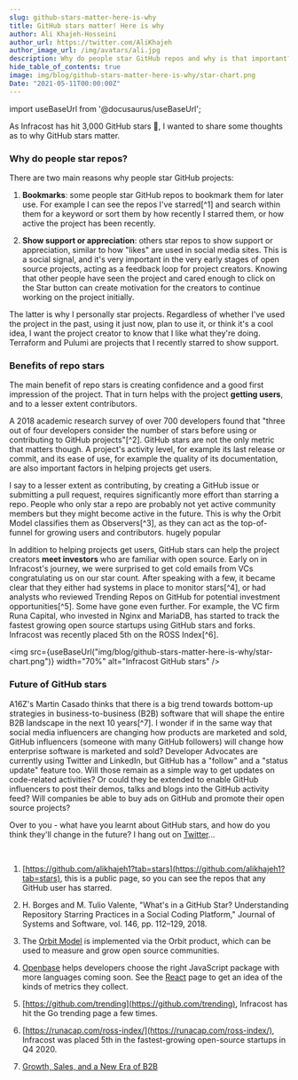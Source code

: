 ```yaml
---
slug: github-stars-matter-here-is-why
title: GitHub stars matter! Here is why
author: Ali Khajeh-Hosseini
author_url: https://twitter.com/AliKhajeh
author_image_url: /img/avatars/ali.jpg
description: Why do people star GitHub repos and why is that important?
hide_table_of_contents: true
image: img/blog/github-stars-matter-here-is-why/star-chart.png
Date: "2021-05-11T00:00:00Z"
---
```


import useBaseUrl from '@docusaurus/useBaseUrl';

As Infracost has hit 3,000 GitHub stars 🎉, I wanted to share some thoughts as to why GitHub stars matter.

### Why do people star repos?

There are two main reasons why people star GitHub projects:

1. **Bookmarks**: some people star GitHub repos to bookmark them for later use. For example I can see the repos I've starred[^1] and search within them for a keyword or sort them by how recently I starred them, or how active the project has been recently.

2. **Show support or appreciation**: others star repos to show support or appreciation, similar to how "likes" are used in social media sites. This is a social signal, and it's very important in the very early stages of open source projects, acting as a feedback loop for project creators. Knowing that other people have seen the project and cared enough to click on the Star button can create motivation for the creators to continue working on the project initially.

The latter is why I personally star projects. Regardless of whether I've used the project in the past, using it just now, plan to use it, or think it's a cool idea, I want the project creator to know that I like what they're doing. Terraform and Pulumi are projects that I recently starred to show support.

### Benefits of repo stars

The main benefit of repo stars is creating confidence and a good first impression of the project. That in turn helps with the project **getting users**, and to a lesser extent contributors.

A 2018 academic research survey of over 700 developers found that "three out of four developers consider the number of stars before using or contributing to GitHub projects"[^2]. GitHub stars are not the only metric that matters though. A project's activity level, for example its last release or commit, and its ease of use, for example the quality of its documentation, are also important factors in helping projects get users.

I say to a lesser extent as contributing, by creating a GitHub issue or submitting a pull request, requires significantly more effort than starring a repo. People who only star a repo are probably not yet active community members but they might become active in the future. This is why the Orbit Model classifies them as Observers[^3], as they can act as the top-of-funnel for growing users and contributors.  hugely popular 

In addition to helping projects get users, GitHub stars can help the project creators **meet investors** who are familiar with open source. Early on in Infracost's journey, we were surprised to get cold emails from VCs congratulating us on our star count. After speaking with a few, it became clear that they either had systems in place to monitor stars[^4], or had analysts who reviewed Trending Repos on GitHub for potential investment opportunities[^5]. Some have gone even further. For example, the VC firm Runa Capital, who invested in Nginx and MariaDB, has started to track the fastest growing open source startups using GitHub stars and forks. Infracost was recently placed 5th on the ROSS Index[^6].

<img src={useBaseUrl("img/blog/github-stars-matter-here-is-why/star-chart.png")} width="70%" alt="Infracost GitHub stars" />

### Future of GitHub stars

A16Z's Martin Casado thinks that there is a big trend towards bottom-up strategies in business-to-business (B2B) software that will shape the entire B2B landscape in the next 10 years[^7]. I wonder if in the same way that social media influencers are changing how products are marketed and sold, GitHub influencers (someone with many GitHub followers) will change how enterprise software is marketed and sold? Developer Advocates are currently using Twitter and LinkedIn, but GitHub has a "follow" and a "status update" feature too. Will those remain as a simple way to get updates on code-related activities? Or could they be extended to enable GitHub influencers to post their demos, talks and blogs into the GitHub activity feed? Will companies be able to buy ads on GitHub and promote their open source projects?

Over to you - what have you learnt about GitHub stars, and how do you think they'll change in the future? I hang out on [Twitter](https://twitter.com/AliKhajeh)...

<br/>

1. [https://github.com/alikhajeh1?tab=stars](https://github.com/alikhajeh1?tab=stars), this is a public page, so you can see the repos that any GitHub user has starred.

2. H. Borges and M. Tulio Valente, "What's in a GitHub Star? Understanding Repository Starring Practices in a Social Coding Platform," Journal of Systems and Software, vol. 146, pp. 112–129, 2018. 

3. The [Orbit Model](https://github.com/orbit-love/orbit-model) is implemented via the Orbit product, which can be used to measure and grow open source communities.

4. [Openbase](https://openbase.com) helps developers choose the right JavaScript package with more languages coming soon. See the [React](https://openbase.com/js/react) page to get an idea of the kinds of metrics they collect.

5. [https://github.com/trending](https://github.com/trending), Infracost has hit the Go trending page a few times.

6. [https://runacap.com/ross-index/](https://runacap.com/ross-index/), Infracost was placed 5th in the fastest-growing open-source startups in Q4 2020.

7. [Growth, Sales, and a New Era of B2B](https://www.youtube.com/watch?v=fK5YUIS86SY)
